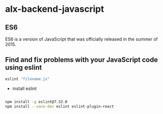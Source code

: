 # alx-backend-javascript
## ES6
ES6 is a version of JavaScript that was officially released in the summer of 2015.
## Find and fix problems with your JavaScript code using eslint
```bash
eslint "filename.js"
```
- install eslint
```bash

npm install -g eslint@7.32.0
npm install --save-dev eslint eslint-plugin-react

```